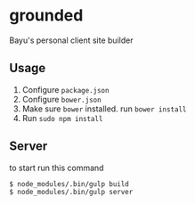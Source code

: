 grounded
========
Bayu's personal client site builder

## Usage
1. Configure `package.json`
2. Configure `bower.json`
3. Make sure `bower` installed. run `bower install`
4. Run `sudo npm install`

## Server
to start run this command

    $ node_modules/.bin/gulp build
    $ node_modules/.bin/gulp server